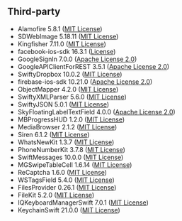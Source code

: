 ## Third-party

- Alamofire 5.8.1 ([MIT License](https://github.com/Alamofire/Alamofire/blob/master/LICENSE))
- SDWebImage 5.18.11 ([MIT License](https://github.com/SDWebImage/SDWebImage/blob/master/LICENSE))
- Kingfisher 7.11.0 ([MIT License](https://github.com/onevcat/Kingfisher/blob/master/LICENSE))
- facebook-ios-sdk 16.3.1 ([License](https://github.com/facebook/facebook-ios-sdk/blob/main/LICENSE))
- GoogleSignIn 7.0.0 ([Apache License 2.0](https://github.com/google/GoogleSignIn-iOS/blob/main/LICENSE))
- GoogleAPIClientForREST 3.5.1 ([Apache License 2.0](https://github.com/google/google-api-objectivec-client-for-rest/blob/main/LICENSE))
- SwiftyDropbox 10.0.2 ([MIT License](https://github.com/dropbox/SwiftyDropbox/blob/master/LICENSE))
- firebase-ios-sdk 10.21.0 ([Apache License 2.0](https://github.com/firebase/firebase-ios-sdk/blob/main/LICENSE))
- ObjectMapper 4.2.0 ([MIT License](https://github.com/tristanhimmelman/ObjectMapper/blob/master/LICENSE))
- SwiftyXMLParser 5.6.0 ([MIT License](https://github.com/yahoojapan/SwiftyXMLParser/blob/master/LICENSE))
- SwiftyJSON 5.0.1 ([MIT License](https://github.com/SwiftyJSON/SwiftyJSON/blob/master/LICENSE))
- SkyFloatingLabelTextField 4.0.0 ([Apache License 2.0](https://github.com/Skyscanner/SkyFloatingLabelTextField/blob/main/LICENSE))
- MBProgressHUD 1.2.0 ([MIT License](https://github.com/jdg/MBProgressHUD/blob/master/LICENSE))
- MediaBrowser 2.1.2 ([MIT License](https://github.com/younatics/MediaBrowser/blob/master/LICENSE))
- Siren 6.1.2 ([MIT License](https://github.com/ArtSabintsev/Siren/blob/master/LICENSE))
- WhatsNewKit 1.3.7 ([MIT License](https://github.com/SvenTiigi/WhatsNewKit/blob/main/LICENSE))
- PhoneNumberKit 3.7.8 ([MIT License](https://github.com/marmelroy/PhoneNumberKit/blob/master/LICENSE))
- SwiftMessages 10.0.0 ([MIT License](https://github.com/SwiftKickMobile/SwiftMessages/blob/master/LICENSE.md))
- MGSwipeTableCell 1.6.14 ([MIT License](https://github.com/MortimerGoro/MGSwipeTableCell/blob/master/LICENSE))
- ReCaptcha 1.6.0 ([MIT License](https://github.com/fjcaetano/ReCaptcha/blob/master/LICENSE))
- WSTagsField 5.4.0 ([MIT License](https://github.com/whitesmith/WSTagsField/blob/master/LICENSE))
- FilesProvider 0.26.1 ([MIT License](https://github.com/amosavian/FilesBrowser/blob/master/LICENSE))
- FileKit 5.2.0 ([MIT License](https://github.com/nvzqz/FileKit/blob/develop/LICENSE.md))
- IQKeyboardManagerSwift 7.0.1 ([MIT License](https://github.com/hackiftekhar/IQKeyboardManager/blob/master/LICENSE.md))
- KeychainSwift 21.0.0 ([MIT License](https://github.com/evgenyneu/keychain-swift/blob/master/LICENSE))